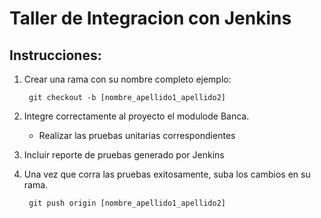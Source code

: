 # Taller de Integracion con Jenkins

## Instrucciones:

1. Crear una rama con su nombre completo ejemplo:

		git checkout -b [nombre_apellido1_apellido2]

2. Integre correctamente al proyecto el modulode Banca.
    - Realizar las pruebas unitarias correspondientes

3. Incluir reporte de pruebas generado por Jenkins

4. Una vez que corra las pruebas exitosamente, suba los cambios en su rama.

		git push origin [nombre_apellido1_apellido2]
